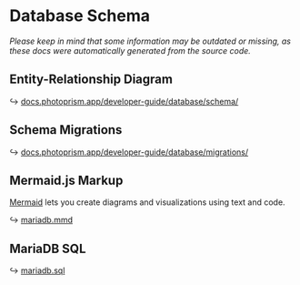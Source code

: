 # Database Schema

*Please keep in mind that some information may be outdated or missing, as these docs were automatically generated from the source code.*

## Entity-Relationship Diagram

↪ [docs.photoprism.app/developer-guide/database/schema/](https://docs.photoprism.app/developer-guide/database/schema/)

## Schema Migrations

↪ [docs.photoprism.app/developer-guide/database/migrations/](https://docs.photoprism.app/developer-guide/database/migrations/)

##  Mermaid.js Markup

[Mermaid](https://mermaid-js.github.io/) lets you create diagrams and visualizations using text and code.

↪ [mariadb.mmd](mariadb.mmd)

## MariaDB SQL

↪ [mariadb.sql](mariadb.sql)
